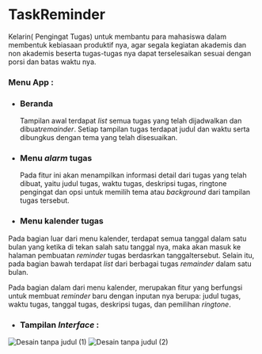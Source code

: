 # TaskReminder
Kelarin( Pengingat Tugas) untuk membantu para mahasiswa dalam membentuk kebiasaan produktif nya, agar segala kegiatan akademis dan non akademis beserta tugas-tugas nya dapat terselesaikan sesuai dengan porsi dan batas waktu nya.

### Menu App :
- ### Beranda
  Tampilan awal terdapat *list* semua tugas yang telah dijadwalkan dan dibuat*remainder*.
  Setiap tampilan tugas terdapat judul dan waktu serta dibungkus dengan tema yang telah disesuaikan.

- ### Menu *alarm* tugas
  Pada fitur ini akan menampilkan informasi detail dari tugas yang telah dibuat, yaitu judul tugas, waktu tugas,
  deskripsi tugas, ringtone pengingat dan opsi untuk memilih tema atau *background* dari tampilan tugas tersebut.

-  ### Menu kalender tugas
  Pada bagian luar dari menu kalender, terdapat semua tanggal dalam satu bulan yang ketika di tekan salah satu tanggal nya,
  maka akan masuk ke halaman pembuatan *reminder* tugas berdasrkan tanggaltersebut. Selain itu, pada bagian bawah terdapat
  *list* dari berbagai tugas *remainder* dalam satu bulan.
  
  Pada bagian dalam dari menu kalender, merupakan fitur yang berfungsi untuk membuat *reminder* baru dengan inputan nya berupa: 
  judul tugas, waktu tugas, tanggal tugas, deskripsi tugas, dan pemilihan *ringtone*.

* ### Tampilan *Interface* :
![Desain tanpa judul (1)](https://user-images.githubusercontent.com/100658838/217683866-92351a41-8c59-46c4-b47d-575a0ccfb9c7.png)
![Desain tanpa judul (2)](https://user-images.githubusercontent.com/100658838/217683872-bc88f29f-dc53-4a3a-a3f4-afda7b43f7ae.png)
